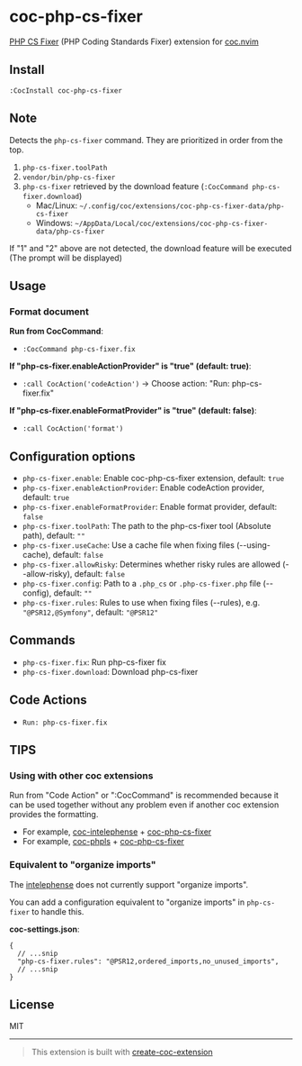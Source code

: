# coc-php-cs-fixer

[PHP CS Fixer](https://github.com/FriendsOfPHP/PHP-CS-Fixer) (PHP Coding Standards Fixer) extension for [coc.nvim](https://github.com/neoclide/coc.nvim)

## Install

`:CocInstall coc-php-cs-fixer`

## Note

Detects the `php-cs-fixer` command. They are prioritized in order from the top.

1. `php-cs-fixer.toolPath`
1. `vendor/bin/php-cs-fixer`
1. `php-cs-fixer` retrieved by the download feature (`:CocCommand php-cs-fixer.download`)
    - Mac/Linux: `~/.config/coc/extensions/coc-php-cs-fixer-data/php-cs-fixer`
    - Windows: `~/AppData/Local/coc/extensions/coc-php-cs-fixer-data/php-cs-fixer`

If "1" and "2" above are not detected, the download feature will be executed (The prompt will be displayed)

## Usage

### Format document

**Run from CocCommand**:

- `:CocCommand php-cs-fixer.fix`

**If "php-cs-fixer.enableActionProvider" is "true" (default: true)**:

- `:call CocAction('codeAction')` -> Choose action: "Run: php-cs-fixer.fix"

**If "php-cs-fixer.enableFormatProvider" is "true" (default: false)**:

- `:call CocAction('format')`

## Configuration options

- `php-cs-fixer.enable`: Enable coc-php-cs-fixer extension, default: `true`
- `php-cs-fixer.enableActionProvider`: Enable codeAction provider, default: `true`
- `php-cs-fixer.enableFormatProvider`: Enable format provider, default: `false`
- `php-cs-fixer.toolPath`: The path to the php-cs-fixer tool (Absolute path), default: `""`
- `php-cs-fixer.useCache`: Use a cache file when fixing files (--using-cache), default: `false`
- `php-cs-fixer.allowRisky`: Determines whether risky rules are allowed (--allow-risky), default: `false`
- `php-cs-fixer.config`: Path to a `.php_cs` or `.php-cs-fixer.php` file (--config), default: `""`
- `php-cs-fixer.rules`: Rules to use when fixing files (--rules), e.g. `"@PSR12,@Symfony"`, default: `"@PSR12"`

## Commands

- `php-cs-fixer.fix`: Run php-cs-fixer fix
- `php-cs-fixer.download`: Download php-cs-fixer

## Code Actions

- `Run: php-cs-fixer.fix`

## TIPS

### Using with other coc extensions

Run from "Code Action" or ":CocCommand" is recommended because it can be used together without any problem even if another coc extension provides the formatting.

- For example, [coc-intelephense](https://github.com/yaegassy/coc-intelephense) + [coc-php-cs-fixer](https://github.com/yaegassy/coc-php-cs-fixer)
- For example, [coc-phpls](https://github.com/marlonfan/coc-phpls) + [coc-php-cs-fixer](https://github.com/yaegassy/coc-php-cs-fixer)

### Equivalent to "organize imports"

The [intelephense](https://github.com/bmewburn/vscode-intelephense) does not currently support "organize imports".

You can add a configuration equivalent to "organize imports" in `php-cs-fixer` to handle this.

**coc-settings.json**:

```jsonc
{
  // ...snip
  "php-cs-fixer.rules": "@PSR12,ordered_imports,no_unused_imports",
  // ...snip
}
```

## License

MIT

---

> This extension is built with [create-coc-extension](https://github.com/fannheyward/create-coc-extension)
